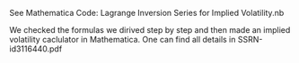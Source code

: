 See Mathematica Code: Lagrange Inversion Series for Implied Volatility.nb

We checked the formulas we dirived step by step and then made an implied volatility caclulator in Mathematica. One can find all details in SSRN-id3116440.pdf